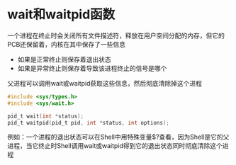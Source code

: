 # wait和waitpid函数

一个进程在终止时会关闭所有文件描述符，释放在用户空间分配的内存，但它的PCB还保留着，内核在其中保存了一些信息

- 如果是正常终止则保存着退出状态
- 如果是异常终止则保存着导致该进程终止的信号是哪个

父进程可以调用wait或waitpid获取这些信息，然后彻底清除掉这个进程

```c
#include <sys/types.h>
#include <sys/wait.h>

pid_t wait(int *status);
pid_t waitpid(pid_t pid, int *status, int options);
```

例如：一个进程的退出状态可以在Shell中用特殊变量$?查看，因为Shell是它的父进程，当它终止时Shell调用wait或waitpid得到它的退出状态同时彻底清除这个进程

